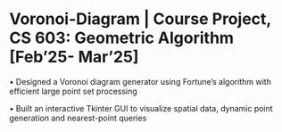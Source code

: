 # Voronoi-Diagram | Course Project, CS 603: Geometric Algorithm [Feb’25- Mar’25]
• Designed a Voronoi diagram generator using Fortune’s algorithm with efficient large point set processing

• Built an interactive Tkinter GUI to visualize spatial data, dynamic point generation and nearest-point queries
